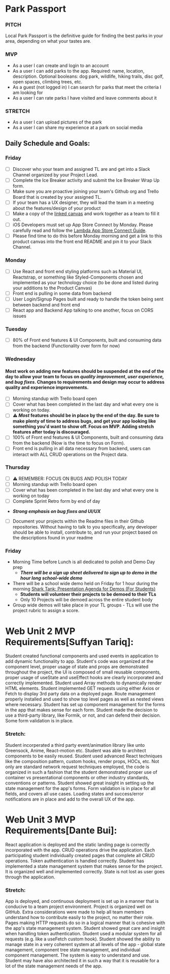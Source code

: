 # Park Passport 
### PITCH
Local Park Passport is the definitive guide for finding the best parks in your area, depending on what your tastes are.
### MVP
- As a user I can create and login to an account
- As a user I can add parks to the app.  Required: name, location, description.  Optional booleans: dog park, wildlife, hiking trails, disc golf, open spaces, climbing trees, etc.
- As a guest (not logged in) I can search for parks that meet the criteria I am looking for
- As a user I can rate parks I have visited and leave comments about it
### STRETCH
- As a user I can upload pictures of the park
- As a user I can share my experience at a park on social media 
## Daily Schedule and Goals:
### Friday
- [ ]  Discover who your team and assigned TL are and get into a Slack Channel organized by your Project Lead.
- [ ]  Complete the Ice Breaker activity and submit the Ice Breaker Wrap Up form.
- [ ]  Make sure you are proactive joining your team's Github org and Trello Board that is created by your assigned TL.
- [ ]  If your team has a UX designer, they will lead the team in a meeting about the features/design of your product
- [ ]  Make a copy of the [linked canvas](https://www.notion.so/lambdaschool/Product-Vision-bcc33f41ecc94cd395ebdbb4504b1f23) and work together as a team to fill it out.
- [ ]  iOS Developers must set up App Store Connect by Monday. Please carefully read and follow the [Lambda App Store Connect Guide](https://github.com/LambdaSchool/ios-app-store-connect-guide).
- [ ]  Please find time to do this before Monday morning and get a link to this product canvas into the front end README and pin it to your Slack Channel.
### Monday
- [ ]  Use React and front end styling platforms such as Material UI, Reactstrap, or something like Styled-Components chosen and implemented as your technology choice (to be done and listed during your additions to the Product Canvas)
- [ ]  Front end is pulling in some data from backend
- [ ]  User Login/Signup Pages built and ready to handle the token being sent between backend and front end
- [ ]  React app and Backend App talking to one another, focus on CORS issues
### Tuesday
- [ ]  80% of Front end features & UI Components, built and consuming data from the backend (Functionality over form for now)
### Wednesday
#### Most work on adding new features should be suspended at the end of the day to allow your team to focus on *quality improvement*, *user experience,* and *bug fixes*. Changes to requirements and design may occur to address quality and experience improvements.
- [ ]  Morning standup with Trello board open
- [ ]  Cover what has been completed in the last day and what every one is working on today.
- [ ]  **⚠︎ *Most* features should be in place by the end of the day.  Be sure to make plenty of time to address bugs, and get your app looking like something you'd want to show off.  Focus on MVP.  Adding stretch features after today is discouraged.**
- [ ]  100% of Front end features & UI Components, built and consuming data from the backend (Now is the time to focus on Form).
- [ ]  Front end is pulling in all data necessary from backend, users can interact with ALL CRUD operations on the Project data.
### Thursday
- [ ]  ⚠️ REMEMBER: FOCUS ON BUGS AND POLISH TODAY
- [ ]  Morning standup with Trello board open
- [ ]  Cover what has been completed in the last day and what every one is working on today
- [ ]  Complete Sprint Retro form by end of day
- ***Strong emphasis on bug fixes and UI/UX***
- [ ]  Document your projects within the Readme files in their Github repositories. Without having to talk to you specifically, any developer should be able to install, contribute to, and run your project based on the descriptions found in your readme
### Friday
- Morning Time before Lunch is all dedicated to polish and Demo Day prep
    - ***There will be a sign up sheet delivered to sign up to demo in the hour long school-wide demo***
- There will be a school wide demo held on Friday for 1 hour during the morning
    [Shark Tank: Presentation Agenda for Demos (For Students)](https://www.notion.so/aafaadbe9e1448f8bbcce8afae11cf7b)
    - **Students will volunteer their projects to be demoed to their TLs**
    - Only 10 Projects will be demoed across the entire student body
- Group wide demos will take place in your TL groups - TLs will use the project rubric to assign a score.
# Web Unit 2 MVP Requirements[Suffyan Tariq]:
Student created functional components and used events in application to add dynamic functionality to app.
Student's code was organized at the component level, proper usage of state and props are demonstrated throughout the project, the UI is composed of small reusable components, proper usage of useState and useEffect hooks are clearly incorporated and correctly implemented.  Student used Array methods to dynamically render HTML elements.
Student implemented GET requests using either Axios or Fetch to display 3rd party data on a deployed page. Route management properly installed and used to show top level pages as well as nested views where necessary.
Student has set up component management for the forms in the app that makes sense for each form. Student made the decision to use a third-party library, like Formik, or not, and can defend their decision. Some form validation is in place.
### Stretch:
Student incorperated a third party event/animation library like unto Greensock, Anime, React-motion etc.
Student was able to architect components to be easily reused. Student used advanced React techniques like the composition pattern, custom hooks, render props, HOCs, etc.
Not only are standard network request techniques employed, the code is organized in such a fashion that the student demonstrated proper use of container vs presentational components or other industry standards, conventions or patterns.
Student showed great insight in setting up the state management for the app's forms. Form validation is in place for all fields, and covers all use cases. Loading states and success/error notifications are in place and add to the overall UX of the app.
# Web Unit 3 MVP Requirements[Dante Bui]:
React application is deployed and the static landing page is correctly incorporated with the app.
CRUD operations drive the application. Each participating student individually created pages that complete all CRUD operations. Token authentication is handled correctly.
Student has implemented a state management system that makes sense for the project. It is organized well and implemented correctly. State is not lost as user goes through the application.
### Stretch:
App is deployed, and continuous deployment is set up in a manner that is conducive to a team project environment. Project is organized well on GitHub. Extra considerations were made to help all team members understand how to contribute easily to the project, no matter their role.
Pages making HTTP requests do so in a logical manner that is cohesive with the app's state management system. Student showed great care and insight when handling token authentication. Student used a modular system for all requests (e.g. like a  useFetch custom hook).
Student showed the ability to manage state in a very coherent system at all levels of the app - global state management, component tree state management, and individual component management. The system is easy to understand and use. Student may have also architected it in such a way that it is reusable for a lot of the state management needs of the app.
